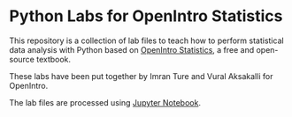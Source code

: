 Python Labs for OpenIntro Statistics
==============

This repository is a collection of lab files to teach how to perform statistical data analysis with Python based on [OpenIntro Statistics](https://www.openintro.org/book/os/), a free and open-source textbook. 

These labs have been put together by Imran Ture and Vural Aksakalli for OpenIntro.

The lab files are processed using [Jupyter Notebook](https://jupyter.org/).

